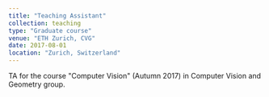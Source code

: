 ```yaml
---
title: "Teaching Assistant"
collection: teaching
type: "Graduate course"
venue: "ETH Zurich, CVG"
date: 2017-08-01
location: "Zurich, Switzerland"
---
```


TA for the course "Computer Vision" (Autumn 2017) in Computer Vision and Geometry group.
